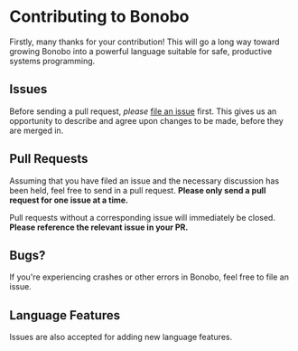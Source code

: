 # Contributing to Bonobo
Firstly, many thanks for your contribution! This will go a long way toward growing Bonobo into
a powerful language suitable for safe, productive systems programming.

## Issues
Before sending a pull request, *please* [file an issue](https://github.com/bonobo-lang/bonobo/issues) first.
This gives us an opportunity to describe and agree upon changes to be made, before they are merged in.

## Pull Requests
Assuming that you have filed an issue and the necessary discussion has been held, feel free to send in a pull request.
**Please only send a pull request for one issue at a time.**

Pull requests without a corresponding issue will immediately be closed. **Please reference the relevant issue in your PR.**

## Bugs?
If you're experiencing crashes or other errors in Bonobo, feel free to file an issue.

## Language Features
Issues are also accepted for adding new language features.
